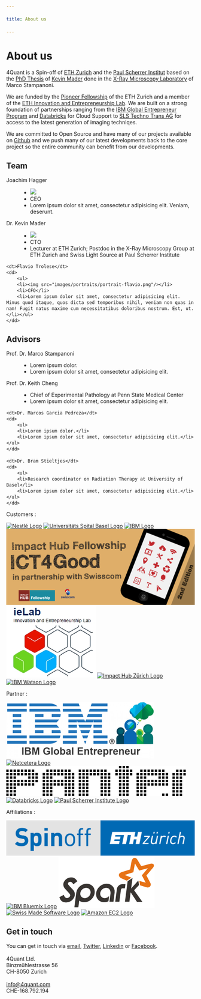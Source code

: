 ```yaml
---

title: About us

---
```


# About us

4Quant is a Spin-off of [ETH Zurich](https://www.ethz.ch/de.html) and the [Paul Scherrer Institut](https://www.psi.ch/) based on the [PhD Thesis]() of [Kevin Mader](https://ch.linkedin.com/in/kevinmader) done in the [X-Ray Microscopy Laboratory](https://www.psi.ch/lsb-tomography/x-ray-tomography-group) of Marco Stampanoni.

We are funded by the [Pioneer Fellowship](https://www.ethz.ch/en/research/research-promotion/eth-internal-programmes/pioneer-fellowships.html) of the ETH Zurich and a member of the [ETH Innovation and Entrepreneurship Lab](https://www.ethz.ch/en/industry-and-society/innovation-and-setting-up-companies/ielab.html). We are built on a strong foundation of partnerships ranging from the [IBM Global Entrepreneur Program](https://www-01.ibm.com/software/info/ecod/cloudoffer/startup.html) and [Databricks](https://databricks.com/) for Cloud Support to [SLS Techno Trans AG](https://www.psi.ch/sls-techno-trans-ag/) for access to the latest generation of imaging techniqes.

We are committed to Open Source and have many of our projects available on [Github](https://github.com/4Quant) and we push many of our latest developments back to the core project so the entire community can benefit from our developments.

## Team

<dl class="team">
    <dt>Joachim Hagger</dt>
    <dd>
        <ul>
            <li><img src="images/portraits/portrait-joachim.png"/></li>
            <li>CEO</li>
            <li>Lorem ipsum dolor sit amet, consectetur adipisicing elit. Veniam, deserunt.</li>
        </ul>
    </dd>
    <dt>Dr. Kevin Mader</dt>
    <dd>
        <ul>
        <li><img src="images/portraits/portrait-kevin.png"/></li>
        <li>CTO</li>
        <li>Lecturer at ETH Zurich; Postdoc in the X-Ray Microscopy Group at ETH Zurich and Swiss Light Source at Paul Scherrer Institute</li>
    </ul>
    </dd>

    <dt>Flavio Trolese</dt>
    <dd>
        <ul>
        <li><img src="images/portraits/portrait-flavio.png"/></li>
        <li>CFO</li>
        <li>Lorem ipsum dolor sit amet, consectetur adipisicing elit. Minus quod itaque, quos dicta sed temporibus nihil, veniam non quas in nam! Fugit natus maxime cum necessitatibus doloribus nostrum. Est, ut.</li></ul>
    </dd>

</dl>
<div class="clear"></div>

## Advisors

<dl class="team">
    <dt>Prof. Dr. Marco Stampanoni</dt>
    <dd>
        <ul>
            <li>Lorem ipsum dolor.</li>
            <li>Lorem ipsum dolor sit amet, consectetur adipisicing elit.</li>
        </ul>
    </dd>
    <dt>Prof. Dr. Keith Cheng</dt>
    <dd>
        <ul>
        <li>Chief of Experimental Pathology at Penn State Medical Center</li>
        <li>Lorem ipsum dolor sit amet, consectetur adipisicing elit.</li>
    </ul>
    </dd>

    <dt>Dr. Marcos Garcia Pedreza</dt>
    <dd>
        <ul>
        <li>Lorem ipsum dolor.</li>
        <li>Lorem ipsum dolor sit amet, consectetur adipisicing elit.</li></ul>
    </dd>

    <dt>Dr. Bram Stieltjes</dt>
    <dd>
        <ul>
        <li>Research coordinator on Radiation Therapy at University of Basel</li>
        <li>Lorem ipsum dolor sit amet, consectetur adipisicing elit.</li>
    </ul>
    </dd>
</dl><div class="clear"></div>


Customers
: <div class='logos'>
    <a href=""><img alt='Nestlé Logo' src='images/logos/Nestle_logo_solo_BnW.svg'></a>
    <a href=""><img alt='Universitäts Spital Basel Logo' src='images/logos/Logo_Universitaetsspital_Basel.svg'></a>
    <a href=""><img alt='IBM Logo' src='images/logos/ibm.svg'></a>
    <a href=""><img alt='ICT4Good Logo' src='images/logos/logo-ict4good.jpg'></a>
    <a href=""><img alt='ETH ieLab Logo' src='images/logos/logo-ielab.jpg'></a>
    <a href=""><img alt='Impact Hub Zürich Logo' src='images/logos/logo_hub.png'></a>
    <a href=""><img alt='IBM Watson Logo' src='images/logos/IBM_Watson.svg'></a></div>

Partner
: <div class='logos'>
    <a href=""><img alt='IBM Global Entrepreneur Program Logo' src='images/logos/logo-igpp.png'></a>
    <a href=""><img alt='Netcetera Logo' src='images/logos/netcetera-logo.png'></a>
    <a href=""><img alt='Panter Logo' src='images/logos/logo-panter.png'></a>
    <a href=""><img alt='Databricks Logo' src='images/logos/logo-databricks.svg'></a>
    <a href=""><img alt='Paul Scherrer Institute Logo' src='images/logos/Paul_Scherrer_Institut.svg'></a></div>

Affiliations
: <div class='logos'>
      <a href=""><img alt='ETH Zürich Spin Off Logo' src='images/logos/logo-eth-spin-off.png'></a>
      <a href="http://www.ibm.com/cloud-computing/bluemix/"><img alt='IBM Bluemix Logo' src='images/logos/ibm_bluemix_logo.png'></a>
      <a href=""><img alt='Spark Logo' src='images/logos/logo-spark.png'></a>
      <a href=""><img alt='Swiss Made Software Logo' src='images/logos/swissmadesoftware-logo.png'></a>
      <a href="https://aws.amazon.com/en/ec2/"><img alt='Amazon EC2 Logo' src='images/logos/AmazonWebservices_Logo.svg'></a></div>

## Get in touch

You can get in touch via [email](mailto:i%6Efo@4%71u%61nt.com), [Twitter](https://twitter.com/4quant), [Linkedin](https://www.linkedin.com/company/4quant) or [Facebook](https://www.facebook.com/4quant/). <br>
<br>
4Quant Ltd.<br/>
Binzmühlestrasse 56<br/>
CH-8050 Zurich<br/>
<br>
[&#105;n&#102;&#111;&#64;4&#113;uan&#116;&#46;&#99;&#111;m](mailto:i%6Efo@4%71u%61nt.com) <br/>
CHE-168.792.194 <br/>

